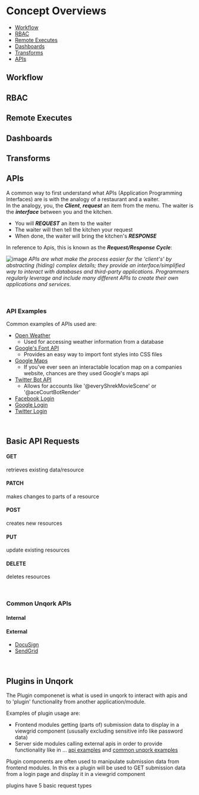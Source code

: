 # Concept Overviews
* [Workflow](#workflow)
* [RBAC](#rbac)
* [Remote Executes](#remote-executes)
* [Dashboards](#dashboards)
* [Transforms](#transforms)
* [APIs](#apis)

## Workflow

## RBAC

## Remote Executes

## Dashboards

## Transforms

## APIs 
A common way to first understand what APIs (Application Programming Interfaces) are is with the analogy of a restaurant and a waiter. <br>
In the analogy, you, the ***Client***, ***request*** an item from the menu. The waiter is the ***interface*** between you and the kitchen. <br>
* You will ***REQUEST*** an item to the waiter
* The waiter will then tell the kitchen your request
* When done, the waiter will bring the kitchen's ***RESPONSE***

In reference to Apis, this is known as the ***Request/Response Cycle***:

![image](https://user-images.githubusercontent.com/99841849/199265199-5ae84c17-af69-474f-81e6-13d3dfb07893.png)
*APIs are what make the process easier for the 'client's' by abstracting (hiding) complex details; they provide an interface/simplified way to interact with databases and third-party applications. Programmers regularly leverage and include many different APIs to create their own applications and services.*

<br>

### API Examples
Common examples of APIs used are:
* [Open Weather](https://openweathermap.org/)
  * Used for accessing weather information from a database
* [Google's Font API](https://developers.google.com/fonts?csw=1)
  * Provides an easy way to import font styles into CSS files
* [Google Maps](https://developers.google.com/maps)
  * If you've ever seen an interactable location map on a companies website, chances are they used Google's maps api
* [Twitter Bot API](https://developer.twitter.com/en/docs/tutorials/how-to-create-a-twitter-bot-with-twitter-api-v2)
  * Allows for accounts like '@everyShrekMovieScene' or '@aceCourtBotRender'
* [Facebook Login](https://developers.facebook.com/docs/facebook-login/)   
* [Google Login](https://developers.google.com/identity/sign-in/web/sign-in)
* [Twitter Login](https://developer.twitter.com/en/docs/authentication/guides/log-in-with-twitter)

<br>

## Basic API Requests
#### GET
retrieves existing data/resource

#### PATCH
makes changes to parts of a resource

#### POST 
creates new resources

#### PUT
update existing resources

#### DELETE
deletes resources

<br>

### Common Unqork APIs
#### Internal

#### External
* [DocuSign]()
* [SendGrid]()

<br>

## Plugins in Unqork
The Plugin componenet is what is used in unqork to interact with apis and to 'plugin' functionality from another application/module. 

Examples of plugin usage are: 
- Frontend modules getting (parts of) submission data to display in a viewgrid component (ususally excluding sensitive info like password data)
- Server side modules calling external apis in order to provide functionality like in ... [api examples](#api-examples) and [common unqork examples](#common-unqork-examples)

Plugin components are often used to manipulate submission data from frontend modules. In this ex a plugin will be used to GET submission data from a login page and display it in a viewgrid component

plugins have 5 basic request types



